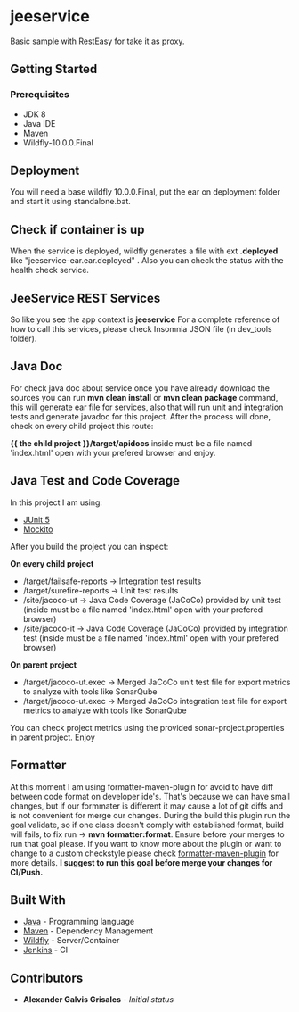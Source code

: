 # jeeservice

Basic sample with RestEasy for take it as proxy.

## Getting Started


### Prerequisites

* JDK 8
* Java IDE
* Maven
* Wildfly-10.0.0.Final

## Deployment

You will need a base wildfly 10.0.0.Final, put the ear on deployment folder and start it using standalone.bat.

## Check if container is up

When the service is deployed, wildfly generates a file with ext **.deployed** like "jeeservice-ear.ear.deployed" . 
Also you can check the status with the health check service.

## JeeService REST Services

So like you see the app context is **jeeservice**
For a complete reference of how to call this services, please check Insomnia JSON file (in dev_tools folder).

## Java Doc

For check java doc about service once you have already download the sources you can run **mvn clean install** or **mvn clean package** command, this will generate ear file for  services, also that will run unit and integration tests and generate javadoc for this project. After the process will done, check on every child project this route:

**{{ the child project }}/target/apidocs** inside must be a file named 'index.html' open with your prefered browser and enjoy.

## Java Test and Code Coverage

In this project I am using:

* [JUnit 5](https://junit.org/junit5/)
* [Mockito](https://site.mockito.org/)

After you build the project you can inspect:

**On every child project**

- /target/failsafe-reports -> Integration test results
- /target/surefire-reports -> Unit test results
- /site/jacoco-ut          -> Java Code Coverage (JaCoCo) provided by unit test (inside must be a file named 'index.html' open with your prefered browser)
- /site/jacoco-it          -> Java Code Coverage (JaCoCo) provided by integration test (inside must be a file named 'index.html' open with your prefered browser)

**On parent project**
- /target/jacoco-ut.exec   -> Merged JaCoCo unit test file for export metrics to analyze with tools like SonarQube
- /target/jacoco-ut.exec   -> Merged JaCoCo integration test file for export metrics to analyze with tools like SonarQube

You can check project metrics using the provided sonar-project.properties in parent project. Enjoy

## Formatter

At this moment I am using formatter-maven-plugin for avoid to have diff between code format on developer ide's.
That's because we can have small changes, but if our formmater is different it may cause a lot of git diffs and is not convenient for merge our changes. 
During the build this plugin run the goal validate, so if one class
doesn't comply with established format, build will fails, to fix run -> **mvn formatter:format**.
Ensure before your merges to run that goal please. If you want to know more about the plugin or want to change to a custom checkstyle please check [formatter-maven-plugin](https://code.revelc.net/formatter-maven-plugin/) for more details. 
**I suggest to run this goal before merge your changes for CI/Push.**

## Built With

* [Java](https://www.java.com/en/download/) - Programming language
* [Maven](https://maven.apache.org/) - Dependency Management
* [Wildfly](http://wildfly.org/) - Server/Container
* [Jenkins](https://jenkins.io/) - CI

## Contributors

* **Alexander Galvis Grisales** - *Initial status*
